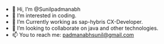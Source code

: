 - 👋 Hi, I’m @Sunilpadmanabh
- 👀 I’m interested in coding.
- 🌱 I’m Currently working as sap-hybris CX-Developer. 
- 💞️ I’m looking to collaborate on java and other technologies.
- 📫 You to reach me: padmanabhsunil@gmail.com

<!---
Sunilpadmanabh/Sunilpadmanabh is a ✨ special ✨ repository because its `README.md` (this file) appears on your GitHub profile.
You can click the Preview link to take a look at your changes.
--->
